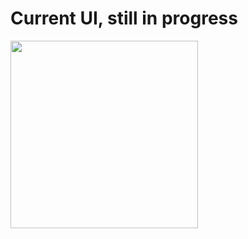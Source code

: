 # Current UI, still in progress #
<img src='https://github.com/DavidGcastro/Sploreguide-UI/blob/master/ui.gif' width=300/>
